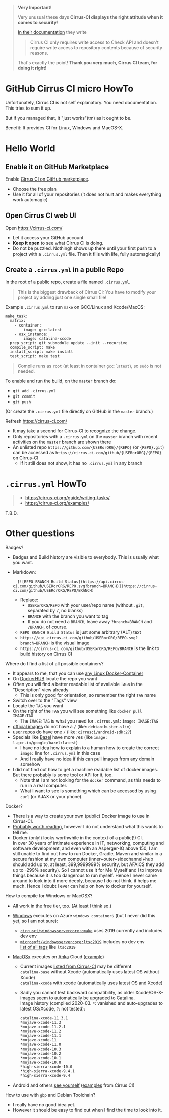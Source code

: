 > **Very Important!**
>
> Very unusual these days **Cirrus-CI displays the right attitude when it comes to security**!
>
> [In their documentation](https://cirrus-ci.org/examples/#release-assets) they write
>
> > Cirrus CI only requires write access to Check API and doesn't require write access to repository contents because of security reasons.
>
> That's exactly the point!  **Thank you very much, Cirrus CI team, for doing it right!**

# GitHub Cirrus CI micro HowTo

Unfortunately, Cirrus CI is not self explanatory.  You need documentation.  This tries to sum it up.

But if you managed that, it "just works"(tm) as it ought to be.

Benefit: It provides CI for Linux, Windows and MacOS-X.


# Hello World

## Enable it on GitHub Marketplace

Enable [Cirrus CI on GitHub marketplace](https://github.com/marketplace/cirrus-ci).
- Choose the free plan
- Use it for all of your repositories (it does not hurt and makes everything work automagic)

## Open Cirrus CI web UI

Open https://cirrus-ci.com/
- Let it access your GitHub account
- **Keep it open** to see what Cirrus CI is doing.
- Do not be puzzled.  Nothingh shows up there until your first push to a project with a `.cirrus.yml` file.  Then it fills with life, fully automagically!

## Create a `.cirrus.yml` in a public Repo

In the root of a public repo, create a file named `.cirrus.yml`.

> This is the biggest drawback of Cirrus CI:  You have to modify your project by adding just one single small file!

Example `.cirrus.yml` to run `make` on GCC/Linux and Xcode/MacOS:

```
make_task:
  matrix:
    - container:
        image: gcc:latest
    - osx_instance:
        image: catalina-xcode
  prep_script: git submodule update --init --recursive
  compile_script: make
  install_script: make install
  test_script: make test
```

> Compile runs as `root` (at least in container `gcc:latest`), so `sudo` is not needed.

To enable and run the build, on the `master` branch do:

- `git add .cirrus.yml`
- `git commit`
- `git push`

(Or create the `.cirrus.yml` file directly on GitHub in the `master` branch.)

Refresh https://cirrus-ci.com/

- It may take a second for Cirrus-CI to recognize the change.
- Only repositories with a `.cirrus.yml` on the `master` branch with recent activities on the `master` branch are shown there
- An unlisted repo `https://github.com/{USERorORG}/{REPO}` (or `{REPO}.git`) can be accessed as `https://cirrus-ci.com/github/{USERorORG}/{REPO}` on Cirrus-CI
  - If it still does not show, it has no `.cirrus.yml` in any branch


# `.cirrus.yml` HowTo

> - https://cirrus-ci.org/guide/writing-tasks/
> - https://cirrus-ci.org/examples/

T.B.D.

# Other questions

Badges?

- Badges and Build history are visible to everybody.  This is usually what you want.
- Markdown:

        [![REPO BRANCH Build Status](https://api.cirrus-ci.com/github/USERorORG/REPO.svg?branch=BRANCH)](https://cirrus-ci.com/github/USERorORG/REPO/BRANCH)
    
  - Replace:
    - `USERorORG/REPO` with your user/repo name (without `.git`, separated by `/`, no blanks)
    - `BRANCH` with the branch you want to tag
    - If you do not need a `BRANCH`, leave away `?branch=BRANCH` and `/BRANCH`, of course.
  - `REPO BRANCH Build Status` is just some arbitrary (ALT) text
  - `https://api.cirrus-ci.com/github/USERorORG/REPO.svg?branch=BRANCH` is the visual image
  - `https://cirrus-ci.com/github/USERorORG/REPO/BRANCH` is the link to build history on Cirrus CI

Where do I find a list of all possible containers?

- It appears to me, that you can use [any Linux Docker-Container](https://hub.docker.com/explore/)
- On [DockerHUB](https://hub.docker.com/explore/) locate the repo you want
- Often you will find a better readable list of available `TAG`s in the "Description" view already
  - This is only good for orientation, so remember the right `TAG` name
- Switch over to the "Tags" view
- Locate the `TAG` you want
- On the right of the `TAG` you will see something like `docker pull IMAGE:TAG`
  - The `IMAGE:TAG` is what you need for `.cirrus.yml`: `image: IMAGE:TAG`
- [official images](https://github.com/docker-library/official-images) do not have a `/` (like: `debian:buster-slim`)
- [user repos](https://docs.docker.com/docker-hub/repos/) do have one `/` (like: `cirrusci/android-sdk:27`)
- Specials like [Bazel](https://cirrus-ci.org/examples/#bazel) have more `/`es (like `image: l.gcr.io/google/bazel:latest`)
  - I have no idea how to explain to a human how to create the correct `image:` line for `.cirrus.yml` in this case
  - And I really have no idea if this can pull images from any domain somehow
- I did not find out how to get a machine readable list of docker images.  But there probably is some tool or API for it, too.
  - Note that I am not looking for the `docker` command, as this needs to run in a real computer.
  - What I want to see is something which can be accessed by using `curl` (or AJAX or your phone).

Docker?

- There is a way to create your own (public) Docker image to use in Cirrus-CI.
- [Probably worth reading](https://cirrus-ci.org/guide/docker-builder/), however I do not understand what this wants to tell me.
- Docker (only!) looks worthwhile in the context of a public(!) CI.  
  In over 30 years of intimate experience in IT, networking, computing and software development, and even with an Asperger-IQ above 150, I am still unable to find out how to run Docker, Gradle, Maven and similar in a secure fashion at my own computer (inner+outer+sidechannel+hub should add up to, at least, 399,9999999% security, but AFAICS they add up to -299% security).  So I cannot use it for Me Myself and I to improve things because it is too dangerous to run myself.  Hence I never came around to look into it more deeply, because I do not think, it helps me much.  Hence I doubt I ever can help on how to docker for yourself.

How to compile for Windows or MacOSX?

- All work in the free tier, too.  (At least I think so.)

- [Windows](https://cirrus-ci.org/guide/windows/) executes on Azure `windows_container`s (but I never did this yet, so I am not sure):
  - [`cirrusci/windowsservercore:cmake`](https://hub.docker.com/r/cirrusci/windowsservercore/tags/) uses 2019 currently and includes dev env
  - [`microsoft/windowsservercore:ltsc2019`](https://hub.docker.com/_/microsoft-windows-servercore) includes no dev env  
    [list of all tags](https://mcr.microsoft.com/v2/windows/servercore/tags/list) like `ltsc2019`

- [MacOSx](https://cirrus-ci.org/guide/macOS/) executes on [Anka](https://veertu.com/anka-technology/) Cloud ([example](https://github.com/hilbix/macshim/blob/dev/.cirrus.yml))
  - Current images [listed from Cirrus-CI](https://github.com/cirruslabs/osx-images) may be different  
    `catalina-base` without Xcode (automatically uses latest OS without Xcode)  
    `catalina-xcode` with xcode (automatically uses latest OS and Xcode)
  - Sadly you cannot test backward compatibility, as older Xcode/OS-X-images seem to automatically be upgraded to Catalina.  
    Image history (compiled 2020-03. `*`: vanished and auto-upgrades to latest OS/Xcode, `?`: not tested):
  
		catalina-xcode-11.3.1
		*mojave-xcode-11.3
		*mojave-xcode-11.2.1
		*mojave-xcode-11.2
		*mojave-xcode-11.1
		*mojave-xcode-11
		*mojave-xcode-11.0
		*mojave-xcode-10.3
		*mojave-xcode-10.2
		*mojave-xcode-10.1
		*mojave-xcode-10.0
		*high-sierra-xcode-10.0
		*high-sierra-xcode-9.4.1
		*high-sierra-xcode-9.4

- Android and others [see yourself](https://hub.docker.com/u/cirrusci/) ([examples](https://cirrus-ci.org/examples/) from Cirrus CI)

How to use with `gbp` and Debian Toolchain?

- I really have no good idea yet.
- However it should be easy to find out when I find the time to look into it.
